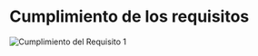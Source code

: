 # Cumplimiento de los requisitos
![Cumplimiento del Requisito 1](tests/RF1%20Cumplimiento/RF%201%20(1).png "RF 1 (1)")
